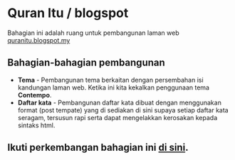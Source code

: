 # Quran Itu / blogspot
Bahagian ini adalah ruang untuk pembangunan laman web [quranitu.blogspot.my](https://quranitu.blogspot.my)

## Bahagian-bahagian pembangunan

- **Tema** - Pembangunan tema berkaitan dengan persembahan isi kandungan laman web. Ketika ini kita kekalkan penggunaan tema **Contempo**.
- **Daftar kata** - Pembangunan daftar kata dibuat dengan menggunakan format (post tempate) yang di sediakan di sini supaya setiap daftar kata seragam, tersusun rapi serta dapat mengelakkan kerosakan kepada sintaks html.

## Ikuti perkembangan bahagian ini [di sini](https://github.com/nikahmadz/quran-itu/projects/2).
